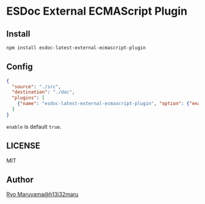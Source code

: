# ESDoc External ECMAScript Plugin
## Install
```bash
npm install esdoc-latest-external-ecmascript-plugin
```

## Config
```json
{
  "source": "./src",
  "destination": "./doc",
  "plugins": [
    {"name": "esdoc-latest-external-ecmascript-plugin", "option": {"enable": true}}
  ]
}
```

`enable` is default `true`.

## LICENSE
MIT

## Author
[Ryo Maruyama@h13i32maru](https://github.com/h13i32maru)
